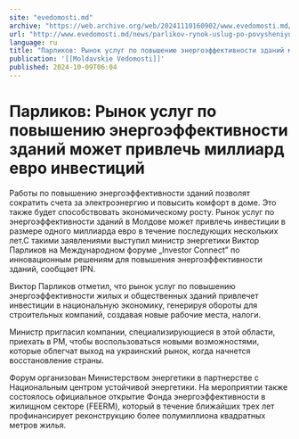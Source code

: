 ```yaml
---
site: "evedomosti.md"
archive: "https://web.archive.org/web/20241110160902/www.evedomosti.md/news/parlikov-rynok-uslug-po-povysheniyu-energoeffektivnosti-zdan"
url: "http://www.evedomosti.md/news/parlikov-rynok-uslug-po-povysheniyu-energoeffektivnosti-zdan"
language: ru
title: "Парликов: Рынок услуг по повышению энергоэффективности зданий может привлечь миллиард евро инвестиций"
publication: '[[Moldavskie Vedomosti]]'
published: 2024-10-09T06:04
---
```


# Парликов: Рынок услуг по повышению энергоэффективности зданий может привлечь миллиард евро инвестиций

Работы по повышению энергоэффективности зданий позволят сократить счета за электроэнергию и повысить комфорт в доме. Это также будет способствовать экономическому росту. Рынок услуг по энергоэффективности зданий в Молдове может привлечь инвестиции в размере одного миллиарда евро в течение последующих нескольких лет.С такими заявлениями выступил министр энергетики Виктор Парликов на Международном форуме „Investor Connect” по инновационным решениям для повышения энергоэффективности зданий, сообщает IPN.

Виктор Парликов отметил, что рынок услуг по повышению энергоэффективности жилых и общественных зданий привлечет инвестиции в национальную экономику, генерируя обороты для строительных компаний, создавая новые рабочие места, налоги.

Министр пригласил компании, специализирующиеся в этой области, приехать в РМ, чтобы воспользоваться новыми возможностями, которые облегчат выход на украинский рынок, когда начнется восстановление страны.

Форум организован Министерством энергетики в партнерстве с Национальным центром устойчивой энергетики. На мероприятии также состоялось официальное открытие Фонда энергоэффективности в жилищном секторе (FEERM), который в течение ближайших трех лет профинансирует реконструкцию более полумиллиона квадратных метров жилья.